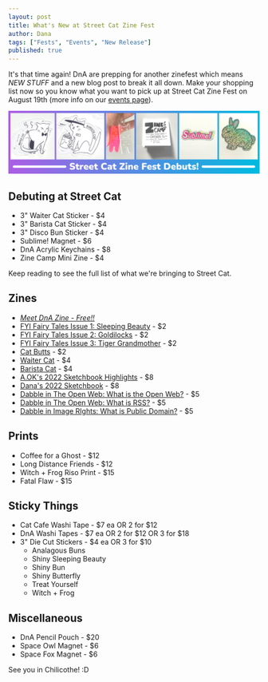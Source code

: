 ```yaml
---
layout: post
title: What's New at Street Cat Zine Fest
author: Dana
tags: ["Fests", "Events", "New Release"]
published: true
---
```


It's that time again! DnA are prepping for another zinefest which means *NEW STUFF* and a new blog post to break it all down. Make your shopping list now so you know what you want to pick up at Street Cat Zine Fest on August 19th (more info on our [events page](https://www.dnaartists.net/events/)).

![a banner highlighting the new items DnA will be selling at Street Cat Zine Fest 2023](/assets/img/post/2023_08_14_streetcat_debuts.png)

## Debuting at Street Cat

- 3" Waiter Cat Sticker - $4
- 3" Barista Cat Sticker - $4
- 3" Disco Bun Sticker - $4
- Sublime! Magnet - $6
- DnA Acrylic Keychains - $8
- Zine Camp Mini Zine - $4

Keep reading to see the full list of what we're bringing to Street Cat.

<!--more-->

## Zines

- [*Meet DnA Zine - Free!!*](https://www.dnaartists.net/dnapublications/meet-the-team.html)
- [FYI Fairy Tales Issue 1: Sleeping Beauty](https://www.dnaartists.net/alexpublications/fyi-vol-1-sleeping-beauty.html) - $2
- [FYI Fairy Tales Issue 2: Goldilocks](https://www.dnaartists.net/alexpublications/fyi-vol-2-goldilocks.html) - $2
- [FYI Fairy Tales Issue 3: Tiger Grandmother](https://www.dnaartists.net/alexpublications/fyi-tiger-grandmother.html) - $2
- [Cat Butts](https://www.dnaartists.net/danapublications/cat-butts.html) - $2
- [Waiter Cat](https://www.dnaartists.net/danapublications/waiter-cat.html) - $4
- [Barista Cat](https://www.dnaartists.net/danapublications/barista-cat.html) - $4
- [A.OK's 2022 Sketchbook Highlights](https://www.dnaartists.net/alexpublications/22-sketchbook-a.html) - $8
- [Dana's 2022 Sketchbook](https://www.dnaartists.net/danapublications/2022-sketchbook.html) - $8
- [Dabble in The Open Web: What is the Open Web?](https://www.dnaartists.net/publications/dabble-in/) - $5
- [Dabble in The Open Web: What is RSS?](https://www.dnaartists.net/publications/dabble-in/) - $5
- [Dabble in Image RIghts: What is Public Domain?](https://www.dnaartists.net/publications/dabble-in/) - $5

## Prints

- Coffee for a Ghost - $12
- Long Distance Friends - $12
- Witch + Frog Riso Print - $15
- Fatal Flaw - $15

## Sticky Things

- Cat Cafe Washi Tape - $7 ea OR 2 for $12
- DnA Washi Tapes - $7 ea OR 2 for $12 OR 3 for $18
- 3" Die Cut Stickers - $4 ea OR 3 for $10
  - Analagous Buns
  - Shiny Sleeping Beauty
  - Shiny Bun
  - Shiny Butterfly
  - Treat Yourself
  - Witch + Frog

## Miscellaneous 

- DnA Pencil Pouch - $20
- Space Owl Magnet - $6
- Space Fox Magnet - $6

See you in Chilicothe! :D
